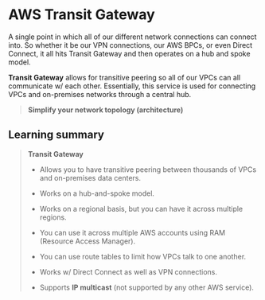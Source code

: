 # AWS Transit Gateway

A single point in which all of our different network connections can connect into. So whether it be our VPN connections, our AWS BPCs, or even Direct Connect, it all hits Transit Gateway and then operates on a hub and spoke model.

**Transit Gateway** allows for transitive peering so all of our VPCs can all communicate w/ each other. Essentially, this service is used for connecting VPCs and on-premises networks through a central hub.

> **Simplify your network topology (architecture)**

## Learning summary

> **Transit Gateway**
>
> * Allows you to have transitive peering between thousands of VPCs and on-premises data centers.
>
> * Works on a hub-and-spoke model.
>
> * Works on a regional basis, but you can have it across multiple regions.
>
> * You can use it across multiple AWS accounts using RAM (Resource Access Manager).
>
> * You can use route tables to limit how VPCs talk to one another.
>
> * Works w/ Direct Connect as well as VPN connections.
>
> * Supports **IP multicast** (not supported by any other AWS service).
